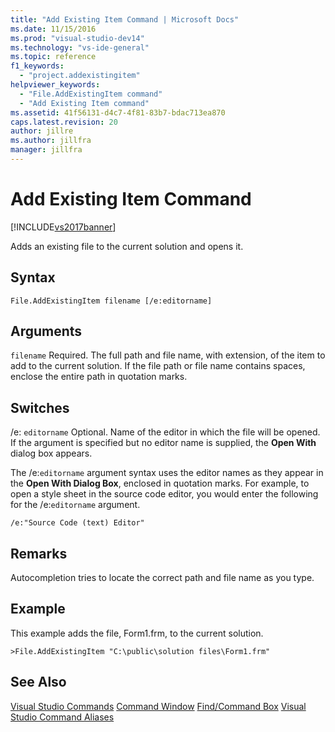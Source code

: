 ```yaml
---
title: "Add Existing Item Command | Microsoft Docs"
ms.date: 11/15/2016
ms.prod: "visual-studio-dev14"
ms.technology: "vs-ide-general"
ms.topic: reference
f1_keywords:
  - "project.addexistingitem"
helpviewer_keywords:
  - "File.AddExistingItem command"
  - "Add Existing Item command"
ms.assetid: 41f56131-d4c7-4f81-83b7-bdac713ea870
caps.latest.revision: 20
author: jillre
ms.author: jillfra
manager: jillfra
---
```

# Add Existing Item Command
[!INCLUDE[vs2017banner](../../includes/vs2017banner.md)]

Adds an existing file to the current solution and opens it.

## Syntax

```
File.AddExistingItem filename [/e:editorname]
```

## Arguments
 `filename`
 Required. The full path and file name, with extension, of the item to add to the current solution. If the file path or file name contains spaces, enclose the entire path in quotation marks.

## Switches
 /e: `editorname`
 Optional. Name of the editor in which the file will be opened. If the argument is specified but no editor name is supplied, the **Open With** dialog box appears.

 The /e:`editorname` argument syntax uses the editor names as they appear in the **Open With Dialog Box**, enclosed in quotation marks. For example, to open a style sheet in the source code editor, you would enter the following for the /e:`editorname` argument.

```
/e:"Source Code (text) Editor"
```

## Remarks
 Autocompletion tries to locate the correct path and file name as you type.

## Example
 This example adds the file, Form1.frm, to the current solution.

```
>File.AddExistingItem "C:\public\solution files\Form1.frm"
```

## See Also
 [Visual Studio Commands](../../ide/reference/visual-studio-commands.md)
 [Command Window](../../ide/reference/command-window.md)
 [Find/Command Box](../../ide/find-command-box.md)
 [Visual Studio Command Aliases](../../ide/reference/visual-studio-command-aliases.md)
